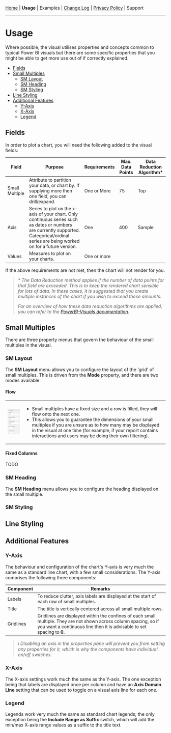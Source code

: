 [Home](../readme.md) | **Usage** | Examples | [Change Log](./change_log.md) | [Privacy Policy](./privacy_policy.md) | Support

---

# Usage

Where possible, the visual utilises properties and concepts common to typical Power BI visuals but there are some specific properties that you might be able to get more use out of if correctly explained.

* [Fields](#Fields)
* [Small Multiples](#Small-Multiples)
    * [SM Layout](#SM-Layout)
    * [SM Heading](#SM-Heading)
    * [SM Styling](#SM-Styling)
* [Line Styling](#Line-Styling)
* [Additional Features](#Additional-Features)
    * [Y-Axis](#Y-Axis)
    * [X-Axis](#X-Axis)
    * [Legend](#Legend)

## Fields

In order to plot a chart, you will need the following added to the visual fields:

| Field | Purpose | Requirements | Max. Data Points | Data Reduction Algorithm* |
| ----- | ------- | ---------- | ---------------- | ------------------------- |
| Small Multiple | Attribute to partition your data, or chart by. If supplying more then one field, you can drill/expand. | One or More | 75 | Top |
| Axis | Series to plot on the x-axis of your chart. Only continuous series such as dates or numbers are currently supported. Categorical/ordinal series are being worked on for a future version. | One | 400 | Sample |
| Values | Measures to plot on your charts. | One or more | | |

If the above requirements are not met, then the chart will not render for you.

> *\* The Data Reduction method applies if the number of data points for that field are exceeded. This is to keep the rendered chart sensible for lots of data. In these cases, it is suggested that you create multiple instances of the chart if you wish to exceed these amounts.*
>
> *For an overview of how these data reduction algorithms are applied, you can refer to the [PowerBI-Visuals documentation](https://docs.microsoft.com/en-nz/power-bi/developer/visuals/dataview-mappings#data-reduction-algorithm-types).*

## Small Multiples

There are three property menus that govern the behaviour of the small multiples in the visual.

### SM Layout

The **SM Layout** menu allows you to configure the layout of the 'grid' of small multiples. This is driven from the **Mode** property, and there are two modes available:

#### Flow

<table>
    <tbody>
        <tr>
            <td>
              <img src="./assets/png/sm_layout_flow.png" alt="SM Layout: Flow"/>
            </td>
            <td>
                <ul>
                    <li>Small multiples have a fixed size and a row is filled, they will flow onto the next one.</li>
                    <li>This allows you to guarantee the dimensions of your small multiples if you are unsure as to how many may be displayed in the visual at one time (for example, if your report contains interactions and users may be doing their own filtering).</li>
                </ul>
            </td>
        </tr>
    </tbody>
</table>

#### Fixed Columns

TODO

### SM Heading

The **SM Heading** menu allows you to configure the heading displayed on the small multiple.

### SM Styling

## Line Styling

## Additional Features

### Y-Axis

The behaviour and configuration of the chart's Y-axis is very much the same as a standard line chart, with a few small considerations. The Y-axis comprises the following three components:

| Component | Remarks |
| --------- | ------- |
| Labels | To reduce clutter, axis labels are displayed at the start of each row of small multiples. |
| Title | The title is vertically centered across all small multiple rows. |
| Gridlines | Gridlines are displayed within the confines of each small multiple. They are not shown across column spacing, so if you want a continuous line then it is advisable to set spacing to **0**. | 

> ℹ *Disabling an axis in the properties pane will prevent you from setting any properties for it, which is why the components have individual on/off switches.*

### X-Axis

The X-axis settings work much the same as the Y-axis. The one exception being that labels are displayed once per column and have an **Axis Domain Line** setting that can be used to toggle on a visual axis line for each one.

### Legend

Legends work very much the same as standard chart legends; the only exception being the **Include Range as Suffix** switch, which will add the min/max X-axis range values as a suffix to the title text.